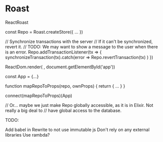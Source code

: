 # Roast

ReactRoast

const Repo = Roast.createStore({
  ...
})

// Synchronize transactions with the server
// If it can't be synchronized, revert it.
// TODO: We may want to show a message to the user when there is an error.
Repo.addTransactionListener(tx => {
  synchronizeTransaction(tx).catch(error =>
    Repo.revertTransaction(tx)
  )
})

ReactDom.render(
  <Provider repo={Repo}>
    <App />
  </Provider>
, document.getElementById('app'))


const App = {...}

function mapRepoToProps(repo, ownProps) {
  return {
    ...
  }
}

connect(mapRepoToProps)(App)

// Or... maybe we just make Repo globally accessible, as it is in Elixir. Not really a big deal to
// have global access to the database.






TODO:

Add babel in
Rewrite to not use immutable js
Don't rely on any external libraries
Use rambda?





